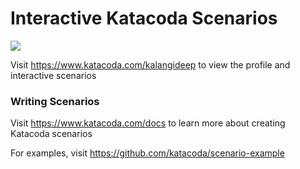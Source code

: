 # Interactive Katacoda Scenarios

[![](http://shields.katacoda.com/katacoda/kalangideep/count.svg)](https://www.katacoda.com/kalangideep "Get your profile on Katacoda.com")

Visit https://www.katacoda.com/kalangideep to view the profile and interactive scenarios

### Writing Scenarios
Visit https://www.katacoda.com/docs to learn more about creating Katacoda scenarios

For examples, visit https://github.com/katacoda/scenario-example
